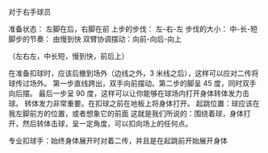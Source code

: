 对于右手球员

准备状态： 左脚在后，右脚在前
上步的步伐： 左-右-左
步伐的大小： 中-长-短
脚步的节奏： 由慢到快
双臂协调摆动：向前-向后-向上

（左右左，中长短，慢到快，前后上）

在准备扣球时，应该后撤到场外（边线之外，3 米线之后），这样可以应对二传将球传过场外。
第一步直线跨出，双手向前摆动。第二步的脚呈 45 度，同时双手向后摆。
最后一步呈 90 度，这样可以让你能够在球场内打开身体转体发力击球。
转体发力非常重要。在扣球之前在地板上将身体打开。
起跳位置：球应该在我左脚前方的位置，或者想象它的前面
这就是我们所说的：围绕着球，身体打开，然后转体击球，呈一定角度，可以扣向场上的任何点。

专业扣球手：始终身体展开时对着二传，并且是在起跳前开始展开身体
